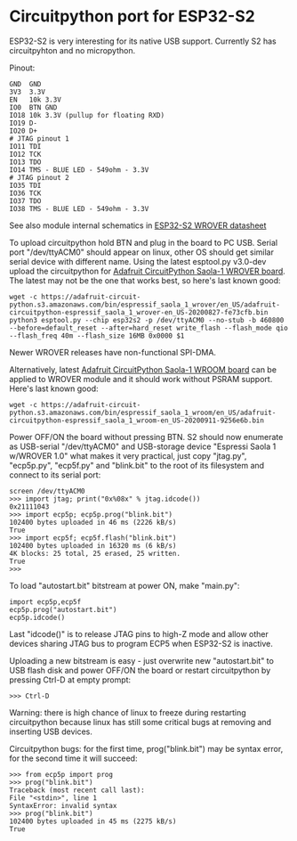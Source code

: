 # Circuitpython port for ESP32-S2

ESP32-S2 is very interesting for its native USB support.
Currently S2 has circuitpyhton and no micropython.

Pinout:

    GND  GND
    3V3  3.3V
    EN   10k 3.3V
    IO0  BTN GND
    IO18 10k 3.3V (pullup for floating RXD)
    IO19 D-
    IO20 D+
    # JTAG pinout 1
    IO11 TDI
    IO12 TCK
    IO13 TDO
    IO14 TMS - BLUE LED - 549ohm - 3.3V
    # JTAG pinout 2
    IO35 TDI
    IO36 TCK
    IO37 TDO
    IO38 TMS - BLUE LED - 549ohm - 3.3V

See also module internal schematics in
[ESP32-S2 WROVER datasheet](https://www.espressif.com/sites/default/files/documentation/esp32-s2-wrover_esp32-s2-wrover-i_datasheet_en.pdf)

To upload circuitpython hold BTN and plug in the board to PC USB.
Serial port "/dev/ttyACM0" should appear on linux, other OS should
get similar serial device with different name.
Using the latest esptool.py v3.0-dev upload the circuitpython for
[Adafruit CircuitPython Saola-1 WROVER board](https://adafruit-circuit-python.s3.amazonaws.com/index.html?prefix=bin/espressif_saola_1_wrover/en_US/).
The latest may not be the one that works best, so here's last known good:

    wget -c https://adafruit-circuit-python.s3.amazonaws.com/bin/espressif_saola_1_wrover/en_US/adafruit-circuitpython-espressif_saola_1_wrover-en_US-20200827-fe73cfb.bin
    python3 esptool.py --chip esp32s2 -p /dev/ttyACM0 --no-stub -b 460800 --before=default_reset --after=hard_reset write_flash --flash_mode qio --flash_freq 40m --flash_size 16MB 0x0000 $1

Newer WROVER releases have non-functional SPI-DMA.

Alternatively, latest
[Adafruit CircuitPython Saola-1 WROOM board](https://adafruit-circuit-python.s3.amazonaws.com/index.html?prefix=bin/espressif_saola_1_wroom/en_US/)
can be applied to WROVER module and it should work without PSRAM support.
Here's last known good:

    wget -c https://adafruit-circuit-python.s3.amazonaws.com/bin/espressif_saola_1_wroom/en_US/adafruit-circuitpython-espressif_saola_1_wroom-en_US-20200911-9256e6b.bin

Power OFF/ON the board without pressing BTN.
S2 should now enumerate as USB-serial "/dev/ttyACM0" and 
USB-storage device "Espressi Saola 1 w/WROVER 1.0" what makes
it very practical, just copy
"jtag.py", "ecp5p.py", "ecp5f.py" and "blink.bit"
to the root of its filesystem and connect to its serial port:

    screen /dev/ttyACM0
    >>> import jtag; print("0x%08x" % jtag.idcode())
    0x21111043
    >>> import ecp5p; ecp5p.prog("blink.bit")
    102400 bytes uploaded in 46 ms (2226 kB/s)
    True
    >>> import ecp5f; ecp5f.flash("blink.bit")
    102400 bytes uploaded in 16320 ms (6 kB/s)
    4K blocks: 25 total, 25 erased, 25 written.
    True
    >>>

To load "autostart.bit" bitstream at power ON, make "main.py":

    import ecp5p,ecp5f
    ecp5p.prog("autostart.bit")
    ecp5p.idcode()

Last "idcode()" is to release JTAG pins to high-Z mode
and allow other devices sharing JTAG bus to program ECP5 when
ESP32-S2 is inactive.

Uploading a new bitstream is easy - just overwrite new "autostart.bit" to
USB flash disk and power OFF/ON the board or restart circuitpython
by pressing Ctrl-D at empty prompt:

    >>> Ctrl-D

Warning: there is high chance of linux to freeze during restarting
circuitpython because linux has still some critical bugs at removing and
inserting USB devices.

Circuitpython bugs: for the first time, prog("blink.bit")
may be syntax error, for the second time it will succeed:

    >>> from ecp5p import prog
    >>> prog("blink.bit")
    Traceback (most recent call last):
    File "<stdin>", line 1
    SyntaxError: invalid syntax
    >>> prog("blink.bit")
    102400 bytes uploaded in 45 ms (2275 kB/s)
    True
